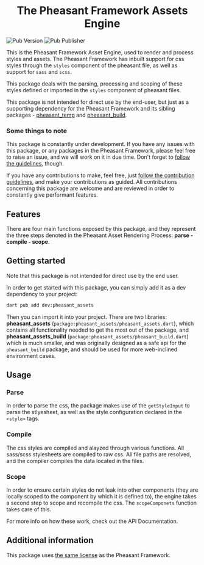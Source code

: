 # <center>The Pheasant Framework Assets Engine</center>

![Pub Version](https://img.shields.io/pub/v/pheasant_assets?labelColor=rgb(245%2C%20193%2C%2066)&link=https%3A%2F%2Fpub.dev%2Fpackages%2Fpheasant_assets) ![Pub Publisher](https://img.shields.io/pub/publisher/pheasant_assets?labelColor=rgb(245%2C%20193%2C%2066)&link=https%3A%2F%2Fpub.dev%2Fpackages%2Fpheasant_assets)


This is the Pheasant Framework Asset Engine, used to render and process styles and assets. The Pheasant Framework has inbuilt support for css styles through the `styles` component of the pheasant file, as well as support for `sass` and `scss`. 

This package deals with the parsing, processing and scoping of these styles defined or imported in the `styles` component of pheasant files.

This package is not intended for direct use by the end-user, but just as a supporting dependency for the Pheasant Framework and its sibling packages - [pheasant_temp](https://github.com/pheasantframework/pheasant_temp) and [pheasant_build](https://github.com/pheasantframework/pheasant_build).

### Some things to note

This package is constantly under development. If you have any issues with this package, or any packages in the Pheasant Framework, please feel free to raise an issue, and we will work on it in due time. Don't forget to [follow the guidelines](./CODE_OF_CONDUCT.md), though. 

If you have any contributions to make, feel free, just [follow the contribution guidelines](./CONTRIBUTING.md), and make your contributions as guided. All contributions concerning this package are welcome and are reviewed in order to constantly give performant features.

## Features

There are four main functions exposed by this package, and they represent the three steps denoted in the Pheasant Asset Rendering Process: **parse - compile - scope**.

## Getting started

Note that this package is not intended for direct use by the end user.

In order to get started with this package, you can simply add it as a dev dependency to your project:
```bash
dart pub add dev:pheasant_assets
```

Then you can import it into your project. 
There are two libraries: **pheasant_assets** (`package:pheasant_assets/pheasant_assets.dart`), which contains all functionality needed to get the most out of the package, and **pheasant_assets_build** (`package:pheasant_assets/pheasant_build.dart`) which is much smaller, and was originally designed as a safe api for the `pheasant_build` package, and should be used for more web-inclined environment cases.

## Usage

### Parse
In order to parse the css, the package makes use of the `getStyleInput` to parse the stlyesheet, as well as the style configuration declared in the `<style>` tags.

### Compile
The css styles are compiled and alayzed through various functions. All sass/scss stylesheets are compiled to raw css. All file paths are resolved, and the compiler compiles the data located in the files.

### Scope
In order to ensure certain styles do not leak into other components (they are locally scoped to the component by which it is defined to), the engine takes a second step to scope and recompile the css. The `scopeComponets` function takes care of this.

For more info on how these work, check out the API Documentation.

## Additional information

This package uses [the same license](./LICENSE) as the Pheasant Framework.
